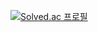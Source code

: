 [![Solved.ac
프로필](http://mazassumnida.wtf/api/v2/generate_badge?boj={sukam09})](https://solved.ac/{sukam09})
